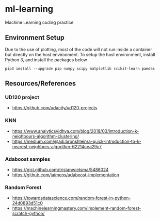 # ml-learning
Machine Learning coding practice

## Environment Setup
Due to the use of plotting, most of the code will not run inside a container but directly on the host environment. To setup the host environment, install Python 3, and install the packages below
```
pip3 install --upgrade pip numpy scipy matplotlib scikit-learn pandas
```

## Resources/References
### UD120 project
- https://github.com/udacity/ud120-projects
### KNN
- https://www.analyticsvidhya.com/blog/2018/03/introduction-k-neighbours-algorithm-clustering/
- https://medium.com/@adi.bronshtein/a-quick-introduction-to-k-nearest-neighbors-algorithm-62214cea29c7
### Adaboost samples
- https://gist.github.com/tristanwietsma/5486024
- https://github.com/jaimeps/adaboost-implementation
### Random Forest
- https://towardsdatascience.com/random-forest-in-python-24d0893d51c0
- https://machinelearningmastery.com/implement-random-forest-scratch-python/
